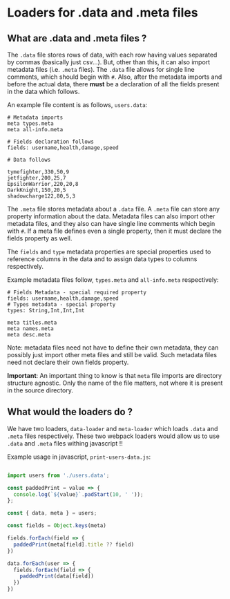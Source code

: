 # Loaders for .data and .meta files

## What are .data and .meta files ?

The `.data` file stores rows of data, with each row having 
values separated by commas (basically just csv...). But, other
than this, it can also import metadata files (i.e. `.meta` files).
The `.data` file allows for single line comments, which should begin
with `#`. Also, after the metadata imports and before the actual data,
there **must** be a declaration of all the fields present in the data
which follows.

An example file content is as follows, `users.data`:

```
# Metadata imports
meta types.meta
meta all-info.meta

# Fields declaration follows
fields: username,health,damage,speed

# Data follows

tymefighter,330,50,9
jetfighter,200,25,7
EpsilonWarrior,220,20,8
DarkKnight,150,20,5
shadowcharge122,80,5,3
```

The `.meta` file stores metadata about a `.data` file. A `.meta` file
can store any property information about the data. Metadata files can also
import other metadata files, and they also can have single line comments which
begin with `#`. If a meta file defines even a single property, then it must
declare the fields property as well.

The `fields` and `type` metadata properties are special properties used to
reference columns in the data and to assign data types to columns respectively.

Example metadata files follow, `types.meta` and `all-info.meta` respectively:

```
# Fields Metadata - special required property
fields: username,health,damage,speed
# Types metadata - special property
types: String,Int,Int,Int
```

```
meta titles.meta
meta names.meta
meta desc.meta
```
Note: metadata files need not have to define their own metadata, they can possibly 
just import other meta files and still be valid. Such metadata files need not declare
their own fields property.

**Important**: An important thing to know is that `meta` file imports are directory
structure agnostic. Only the name of the file matters, not where it is present in the
source directory.

## What would the loaders do ?

We have two loaders, `data-loader` and `meta-loader` which loads `.data` and
`.meta` files respectively. These two webpack loaders would allow us to use
`.data` and `.meta` files withing javascript !!

Example usage in javascript, `print-users-data.js`:

```javascript

import users from './users.data';

const paddedPrint = value => {
  console.log(`${value}`.padStart(10, ' ')); 
};

const { data, meta } = users;

const fields = Object.keys(meta)

fields.forEach(field => {
  paddedPrint(meta[field].title ?? field)
})

data.forEach(user => {
  fields.forEach(field => {
    paddedPrint(data[field])
  })
})
```
